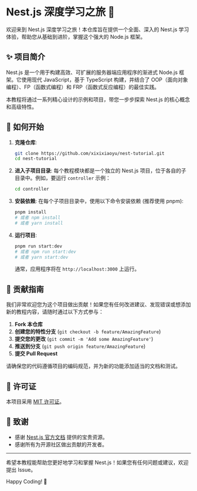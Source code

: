 # Nest.js 深度学习之旅 🚀

欢迎来到 Nest.js 深度学习之旅！本仓库旨在提供一个全面、深入的 Nest.js 学习体验，帮助您从基础到进阶，掌握这个强大的 Node.js 框架。

## ✨ 项目简介

Nest.js 是一个用于构建高效、可扩展的服务器端应用程序的渐进式 Node.js 框架。它使用现代 JavaScript，基于 TypeScript 构建，并结合了 OOP（面向对象编程）、FP（函数式编程）和 FRP（函数式反应编程）的最佳实践。

本教程将通过一系列精心设计的示例和项目，带您一步步探索 Nest.js 的核心概念和高级特性。

## 🚀 如何开始

1.  **克隆仓库**:
    ```bash
    git clone https://github.com/xixixiaoyu/nest-tutorial.git
    cd nest-tutorial
    ```
2.  **进入子项目目录**:
    每个教程模块都是一个独立的 Nest.js 项目，位于各自的子目录中。例如，要运行 `controller` 示例：
    ```bash
    cd controller
    ```
3.  **安装依赖**:
    在每个子项目目录中，使用以下命令安装依赖 (推荐使用 pnpm):
    ```bash
    pnpm install
    # 或者 npm install
    # 或者 yarn install
    ```
4.  **运行项目**:
    ```bash
    pnpm run start:dev
    # 或者 npm run start:dev
    # 或者 yarn start:dev
    ```
    通常，应用程序将在 `http://localhost:3000` 上运行。

## 🤝 贡献指南

我们非常欢迎您为这个项目做出贡献！如果您有任何改进建议、发现错误或想添加新的教程内容，请随时通过以下方式参与：

1.  **Fork 本仓库**
2.  **创建您的特性分支** (`git checkout -b feature/AmazingFeature`)
3.  **提交您的更改** (`git commit -m 'Add some AmazingFeature'`)
4.  **推送到分支** (`git push origin feature/AmazingFeature`)
5.  **提交 Pull Request**

请确保您的代码遵循项目的编码规范，并为新的功能添加适当的文档和测试。

## 📄 许可证

本项目采用 [MIT 许可证](LICENSE)。

## 🙏 致谢

- 感谢 [Nest.js 官方文档](https://docs.nestjs.com/) 提供的宝贵资源。
- 感谢所有为开源社区做出贡献的开发者。

---

希望本教程能帮助您更好地学习和掌握 Nest.js！如果您有任何问题或建议，欢迎提出 Issue。

Happy Coding! 🎉

